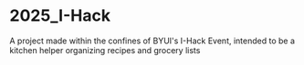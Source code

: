 # 2025_I-Hack
A project made within the confines of BYUI's I-Hack Event, intended to be a kitchen helper organizing recipes and grocery lists
